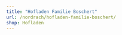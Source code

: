 ```yaml
---
title: "Hofladen Familie Boschert"
url: /nordrach/hofladen-familie-boschert/
shop: Hofladen
---
```

